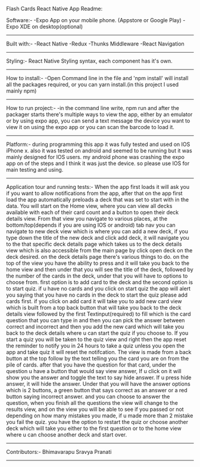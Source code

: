 Flash Cards React Native App Readme:

Software:-
-Expo App on your mobile phone. (Appstore or Google Play)
-Expo XDE on desktop(optional)

---------------------------------------------------------------------

Built with:-
-React Native
-Redux
-Thunks Middleware
-React Navigation

---------------------------------------------------------------------

Styling:-
React Native Styling syntax, each component has it's own.

---------------------------------------------------------------------

How to install:-
-Open Command line in the file and 'npm install' will install all the packages required, or you can yarn install.(in this project I used mainly npm)

---------------------------------------------------------------------

How to run project:- 
-in the command line write, npm run and after the packager starts there's multiple ways to view the app, either by an emulator or by using expo app, you can send a text message the device you want to view it on using the expo app or you can scan the barcode to load it.

---------------------------------------------------------------------

Platform:-
during programming this app it was fully tested and used on IOS iPhone x. also it was tested on android and seemed to be running but it was mainly designed for IOS users. my android phone was crashing the expo app on of the steps and I think it was just the device. so please use IOS for main testing and using.

---------------------------------------------------------------------

Application tour and running tests:-
When the app first loads it will ask you if you want to allow notifications from the app, after that on the app first load the app automatically preloads a deck that was set to start with in the data.
You will start on the Home view, where you can view all decks available with each of their card count and a button to open their deck details view.
From that view you navigate to various places, at the bottom/top(depends if you are using IOS or android) tab nav  you can navigate to new deck view which is where you can add a new deck, if you type down the title of the new deck and click add deck, it will navigate you to the that specific deck details page which takes us to the deck details view which is also accessible from the main page by click open deck on the deck desired. on the deck details page there's various things to do. on the top of the view you have the ability to press and it will take you back to the home view and then under that you will see the title of the deck, followed by the number of the cards in the deck, under that you will have to options to choose from. first option is to add card to the deck and the second option is to start quiz. if u have no cards and you click on start quiz the app will alert you saying that you have no cards in the deck to start the quiz please add cards first. if you click on add card it will take you to add new card view which is built from a top back button that will take you back to the deck details view followed by the first Textinput(required) to fill which is the card question that you can type in and then you can pick the answer between correct and incorrect and then you add the new card which will take you back to the deck details where u can start the quiz if you choose to. If you start a quiz you will be taken to the quiz view and right then the app reset the reminder to notify you in 24 hours to take a quiz unless you open the app and take quiz it will reset the notifcation. The view is made from a back button at the top follow by the text telling you the card you are on from the pile of cards. after that you have the question for that card, under the question u have a button that would say view answer, If u click on it will show you the answer and toggle the text to say hide answer. If u press hide answer, it will hide the answer. Under that you will have the answer options which is 2 buttons, a green button that says correct as an answer or a red button saying incorrect answer. and you can choose to answer the question, when you finish all the questions the view will change to the results view, and on the view you will be able to see if you passed or not depending on how many mistakes you made, if u made more than 2 mistake you fail the quiz. you have the option to restart the quiz or choose another deck which will take you either to the first question or to the home view where u can choose another deck and start over. 

---------------------------------------------------------------------

Contributors:-
Bhimavarapu Sravya Pranati

---------------------------------------------------------------------





